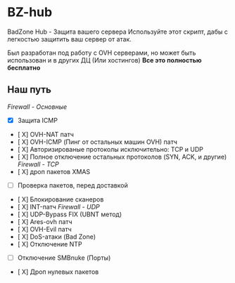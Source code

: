 # BZ-hub
BadZone Hub - Защита вашего сервера
Используйте этот скрипт, дабы с легкостью защитить ваш сервер от атак. 

Был разработан под работу с OVH серверами, но может быть использован и в других ДЦ (Или хостингов)
**Все это полностью бесплатно**

## Наш путь
*Firewall - Основные*
- [X] Защита ICMP
- [ X] OVH-NAT патч
- [ X] OVH-ICMP (Пинг от остальных машин OVH) патч
- [ X] Авторизированые протоколы исключительно: TCP и UDP
- [ X] Полное отключение остальных протоколов (SYN, ACK, и другие)
*Firewall - TCP*
- [ X] дроп пакетов XMAS
- [ ] Проверка пакетов, перед доставкой
- [ X] Блокирование сканеров
- [ X] INT-патч
*Firewall - UDP*
- [ X] UDP-Bypass FIX (UBNT метод)
- [ X] Ares-ovh патч
- [ X] OVH-Evil патч
- [ X] DoS-атаки (Bad Zone)
- [ X] Отключение NTP
- [ ] Отключение SMBnuke (Порты)
- [ X] Дроп нулевых пакетов
